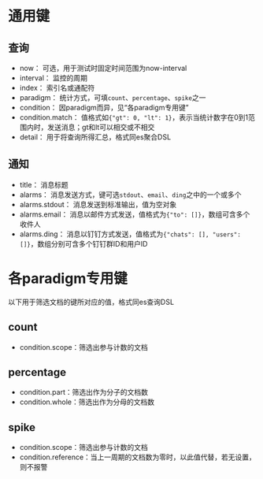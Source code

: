 # 通用键

## 查询

* now： 可选，用于测试时固定时间范围为now-interval
* interval： 监控的周期
* index： 索引名或通配符
* paradigm： 统计方式，可填`count`、`percentage`、`spike`之一
* condition： 因paradigm而异，见“各paradigm专用键”
* condition.match： 值格式如`{"gt": 0, "lt": 1}`，表示当统计数字在0到1范围内时，发送消息；gt和lt可以相交或不相交
* detail： 用于将查询所得汇总，格式同es聚合DSL

## 通知

* title： 消息标题
* alarms： 消息发送方式，键可选`stdout`、`email`、`ding`之中的一个或多个
* alarms.stdout： 消息发送到标准输出，值为空对象
* alarms.email： 消息以邮件方式发送，值格式为`{"to": []}`，数组可含多个收件人
* alarms.ding： 消息以钉钉方式发送，值格式为`{"chats": [], "users": []}`，数组分别可含多个钉钉群ID和用户ID

# 各paradigm专用键

以下用于筛选文档的键所对应的值，格式同es查询DSL

## count

* condition.scope：筛选出参与计数的文档
  
## percentage

* condition.part：筛选出作为分子的文档数
* condition.whole：筛选出作为分母的文档数

## spike

* condition.scope：筛选出参与计数的文档
* condition.reference：当上一周期的文档数为零时，以此值代替，若无设置，则不报警

